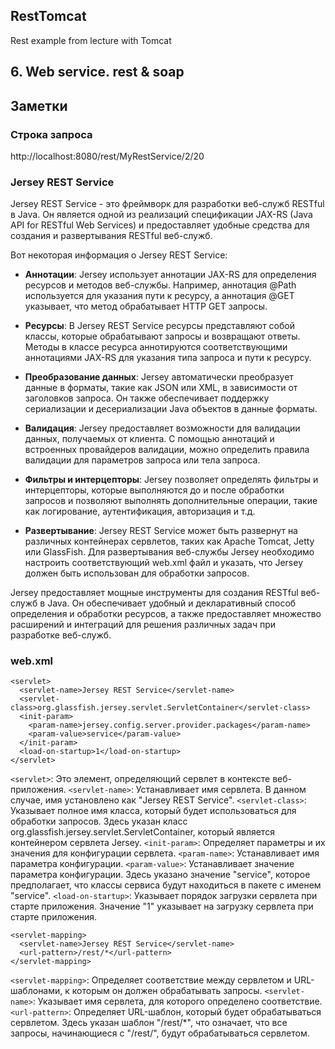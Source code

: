 ## RestTomcat
Rest example from lecture with Tomcat

## 6. Web service. rest & soap

## Заметки 

### Строка запроса

http://localhost:8080/rest/MyRestService/2/20

### Jersey REST Service

Jersey REST Service - это фреймворк для разработки веб-служб RESTful в Java. Он является одной из реализаций спецификации JAX-RS (Java API for RESTful Web Services) и предоставляет удобные средства для создания и развертывания RESTful веб-служб.

Вот некоторая информация о Jersey REST Service:

 - **Аннотации**: Jersey использует аннотации JAX-RS для определения ресурсов и методов веб-службы. Например, аннотация @Path используется для указания пути к ресурсу, а аннотация @GET указывает, что метод обрабатывает HTTP GET запросы.

 - **Ресурсы**: В Jersey REST Service ресурсы представляют собой классы, которые обрабатывают запросы и возвращают ответы. Методы в классе ресурса аннотируются соответствующими аннотациями JAX-RS для указания типа запроса и пути к ресурсу.

 - **Преобразование данных**: Jersey автоматически преобразует данные в форматы, такие как JSON или XML, в зависимости от заголовков запроса. Он также обеспечивает поддержку сериализации и десериализации Java объектов в данные форматы.

 - **Валидация**: Jersey предоставляет возможности для валидации данных, получаемых от клиента. С помощью аннотаций и встроенных провайдеров валидации, можно определить правила валидации для параметров запроса или тела запроса.

 - **Фильтры и интерцепторы**: Jersey позволяет определять фильтры и интерцепторы, которые выполняются до и после обработки запросов и позволяют выполнять дополнительные операции, такие как логирование, аутентификация, авторизация и т.д.

 - **Развертывание**: Jersey REST Service может быть развернут на различных контейнерах сервлетов, таких как Apache Tomcat, Jetty или GlassFish. Для развертывания веб-службы Jersey необходимо настроить соответствующий web.xml файл и указать, что Jersey должен быть использован для обработки запросов.

Jersey предоставляет мощные инструменты для создания RESTful веб-служб в Java. Он обеспечивает удобный и декларативный способ определения и обработки ресурсов, а также предоставляет множество расширений и интеграций для решения различных задач при разработке веб-служб.

### web.xml

```
<servlet>
  <servlet-name>Jersey REST Service</servlet-name>
  <servlet-class>org.glassfish.jersey.servlet.ServletContainer</servlet-class>
  <init-param>
    <param-name>jersey.config.server.provider.packages</param-name>
    <param-value>service</param-value>
  </init-param>
  <load-on-startup>1</load-on-startup>
</servlet>
```

```<servlet>```: Это элемент, определяющий сервлет в контексте веб-приложения.
```<servlet-name>```: Устанавливает имя сервлета. В данном случае, имя установлено как "Jersey REST Service".
```<servlet-class>```: Указывает полное имя класса, который будет использоваться для обработки запросов. Здесь указан класс org.glassfish.jersey.servlet.ServletContainer, который является контейнером сервлета Jersey.
```<init-param>```: Определяет параметры и их значения для конфигурации сервлета.
```<param-name>```: Устанавливает имя параметра конфигурации.
```<param-value>```: Устанавливает значение параметра конфигурации. Здесь указано значение "service", которое предполагает, что классы сервиса будут находиться в пакете с именем "service".
```<load-on-startup>```: Указывает порядок загрузки сервлета при старте приложения. Значение "1" указывает на загрузку сервлета при старте приложения.

```
<servlet-mapping>
  <servlet-name>Jersey REST Service</servlet-name>
  <url-pattern>/rest/*</url-pattern>
</servlet-mapping>
```

```<servlet-mapping>```: Определяет соответствие между сервлетом и URL-шаблонами, к которым он должен обрабатывать запросы.
```<servlet-name>```: Указывает имя сервлета, для которого определено соответствие.
```<url-pattern>```: Определяет URL-шаблон, который будет обрабатываться сервлетом. Здесь указан шаблон "/rest/*", что означает, что все запросы, начинающиеся с "/rest/", будут обрабатываться сервлетом.

